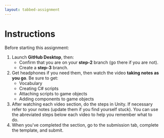 ```yaml
---
layout: tabbed-assignment
---
```


# Instructions

Before starting this assignment:
1. Launch **GitHub Desktop**, then:
   - Confirm that you are on your **step-2** branch (go there if you are not).
   - Create a **step-3** branch.
1. Get headphones if you need them, then watch the video **taking notes as you go**. Be sure to get:
   - Vocabulary
   - Creating C# scripts
   - Attaching scripts to game objects
   - Adding components to game objects
1. After watching each video section, do the steps in Unity. If necessary refer to your notes (update them if you find yourself stuck). You can use the abreviated steps below each video to help you remember what to do.
1. When you've completed the section, go to the submission tab, complete the template, and submit.

<!-- Don't edit links here, change them in _data/assignment.yml instead, -->

[slides]: <{{site.data.assignment.slides}}>
[template]: <{{site.data.assignment.template}}>
